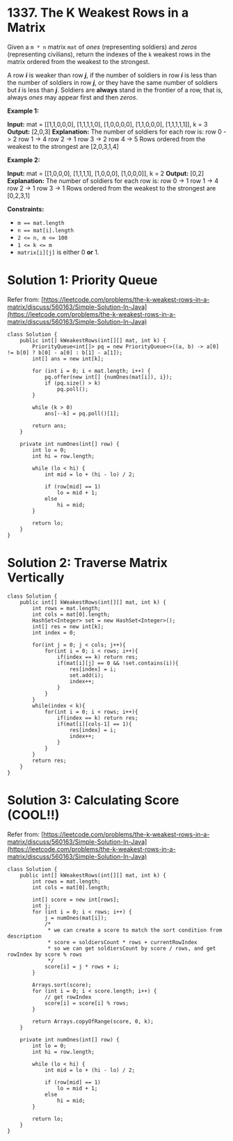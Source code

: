 # 1337. The K Weakest Rows in a Matrix
Given a  `m * n` matrix  `mat`  of  _ones_ (representing soldiers) and  _zeros_ (representing civilians), return the indexes of the  `k`  weakest rows in the matrix ordered from the weakest to the strongest.

A row  _**i**_  is weaker than row  _**j**_, if the number of soldiers in row  _**i**_  is less than the number of soldiers in row  _**j**_, or they have the same number of soldiers but  _**i**_  is less than  _**j**_. Soldiers are  **always**  stand in the frontier of a row, that is, always  _ones_ may appear first and then  _zeros_.

**Example 1:**

**Input:** mat = 
[[1,1,0,0,0],
 [1,1,1,1,0],
 [1,0,0,0,0],
 [1,1,0,0,0],
 [1,1,1,1,1]], 
k = 3
**Output:** [2,0,3]
**Explanation:** 
The number of soldiers for each row is: 
row 0 -> 2 
row 1 -> 4 
row 2 -> 1 
row 3 -> 2 
row 4 -> 5 
Rows ordered from the weakest to the strongest are [2,0,3,1,4]

**Example 2:**

**Input:** mat = 
[[1,0,0,0],
 [1,1,1,1],
 [1,0,0,0],
 [1,0,0,0]], 
k = 2
**Output:** [0,2]
**Explanation:** 
The number of soldiers for each row is: 
row 0 -> 1 
row 1 -> 4 
row 2 -> 1 
row 3 -> 1 
Rows ordered from the weakest to the strongest are [0,2,3,1]

**Constraints:**

-   `m == mat.length`
-   `n == mat[i].length`
-   `2 <= n, m <= 100`
-   `1 <= k <= m`
-   `matrix[i][j]`  is either 0  **or**  1.


# Solution 1: Priority Queue
Refer from: [https://leetcode.com/problems/the-k-weakest-rows-in-a-matrix/discuss/560163/Simple-Solution-In-Java](https://leetcode.com/problems/the-k-weakest-rows-in-a-matrix/discuss/560163/Simple-Solution-In-Java)
```
class Solution {
    public int[] kWeakestRows(int[][] mat, int k) {
        PriorityQueue<int[]> pq = new PriorityQueue<>((a, b) -> a[0] != b[0] ? b[0] - a[0] : b[1] - a[1]);
        int[] ans = new int[k];
        
        for (int i = 0; i < mat.length; i++) {
            pq.offer(new int[] {numOnes(mat[i]), i});
            if (pq.size() > k)
                pq.poll();
        }
        
        while (k > 0)
            ans[--k] = pq.poll()[1];
        
        return ans;
    }
    
    private int numOnes(int[] row) {
        int lo = 0;
        int hi = row.length;
        
        while (lo < hi) {
            int mid = lo + (hi - lo) / 2;
            
            if (row[mid] == 1)
                lo = mid + 1;
            else
                hi = mid;
        }
        
        return lo;
    }
}
```

# Solution 2: Traverse Matrix Vertically
```
class Solution {
    public int[] kWeakestRows(int[][] mat, int k) {
        int rows = mat.length;
        int cols = mat[0].length;
        HashSet<Integer> set = new HashSet<Integer>();
        int[] res = new int[k];
        int index = 0;
        
        for(int j = 0; j < cols; j++){
            for(int i = 0; i < rows; i++){
                if(index == k) return res;
                if(mat[i][j] == 0 && !set.contains(i)){
                    res[index] = i;
                    set.add(i);
                    index++;
                }
            }
        }
        while(index < k){
            for(int i = 0; i < rows; i++){
                if(index == k) return res;
                if(mat[i][cols-1] == 1){
                    res[index] = i;
                    index++;
                }
            }
        }   
        return res;
    }
}
```

# Solution 3: Calculating Score (COOL!!)
Refer from: [https://leetcode.com/problems/the-k-weakest-rows-in-a-matrix/discuss/560163/Simple-Solution-In-Java](https://leetcode.com/problems/the-k-weakest-rows-in-a-matrix/discuss/560163/Simple-Solution-In-Java)
```
class Solution {
    public int[] kWeakestRows(int[][] mat, int k) {
        int rows = mat.length;
        int cols = mat[0].length;

        int[] score = new int[rows];
        int j;
        for (int i = 0; i < rows; i++) {
            j = numOnes(mat[i]);
            /*
             * we can create a score to match the sort condition from description
             * score = soldiersCount * rows + currentRowIndex
             * so we can get soldiersCount by score / rows, and get rowIndex by score % rows
             */
            score[i] = j * rows + i;
        }

        Arrays.sort(score);
        for (int i = 0; i < score.length; i++) {
            // get rowIndex
            score[i] = score[i] % rows;
        }

        return Arrays.copyOfRange(score, 0, k);
    }
    
    private int numOnes(int[] row) {
        int lo = 0;
        int hi = row.length;
        
        while (lo < hi) {
            int mid = lo + (hi - lo) / 2;
            
            if (row[mid] == 1)
                lo = mid + 1;
            else
                hi = mid;
        }
        
        return lo;
    }
}
```